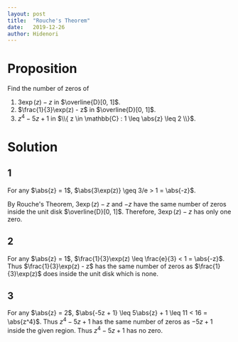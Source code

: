 ```yaml
---
layout: post
title:  "Rouche's Theorem"
date:   2019-12-26
author: Hidenori
---
```


# Proposition
Find the number of zeros of

1. $3\exp(z) - z$ in $\overline{D}[0, 1]$.
1. $\frac{1}{3}\exp(z) - z$ in $\overline{D}[0, 1]$.
1. $z^4 - 5z + 1$ in $\\{ z \in \mathbb{C} : 1 \leq \abs{z} \leq 2 \\}$.

# Solution
## 1

For any $\abs{z} = 1$, $\abs{3\exp(z)} \geq 3/e > 1 = \abs{-z}$.


By Rouche's Theorem, $3\exp(z) - z$ and $-z$ have the same number of zeros inside the unit disk $\overline{D}[0, 1]$.
Therefore, $3\exp(z) - z$ has only one zero.

## 2

For any $\abs{z} = 1$, $\frac{1}{3}\exp(z) \leq \frac{e}{3} < 1 = \abs{-z}$.
Thus $\frac{1}{3}\exp(z) - z$ has the same number of zeros as $\frac{1}{3}\exp(z)$ does inside the unit disk which is none.

## 3
For any $\abs{z} = 2$, $\abs{-5z + 1} \leq 5\abs{z} + 1 \leq 11 < 16 = \abs{z^4}$.
Thus $z^4 - 5z + 1$ has the same number of zeros as $-5z + 1$ inside the given region.
Thus $z^4 - 5z + 1$ has no zero.
